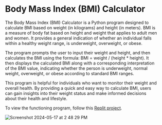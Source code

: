 # Body Mass Index (BMI) Calculator


The Body Mass Index (BMI) Calculator is a Python program designed to calculate BMI based on weight (in kilograms) and height (in meters). BMI is a measure of body fat based on height and weight that applies to adult men and women. It provides a general indication of whether an individual falls within a healthy weight range, is underweight, overweight, or obese.

The program prompts the user to input their weight and height, and then calculates the BMI using the formula: BMI = weight / (height * height). It then displays the calculated BMI along with a corresponding interpretation of the BMI value, indicating whether the person is underweight, normal weight, overweight, or obese according to standard BMI ranges.

This program is helpful for individuals who want to monitor their weight and overall health. By providing a quick and easy way to calculate BMI, users can gain insights into their weight status and make informed decisions about their health and lifestyle.

To view the functioning program, follow this [Replit project](https://replit.com/@shackerica/BMI-Caculator-App).

![Screenshot 2024-05-17 at 2 48 29 PM](https://github.com/shackerica/BMI-Caculator-App/assets/19885127/6399d1ab-c0d7-466c-8dcb-5db75d3c78e7)

